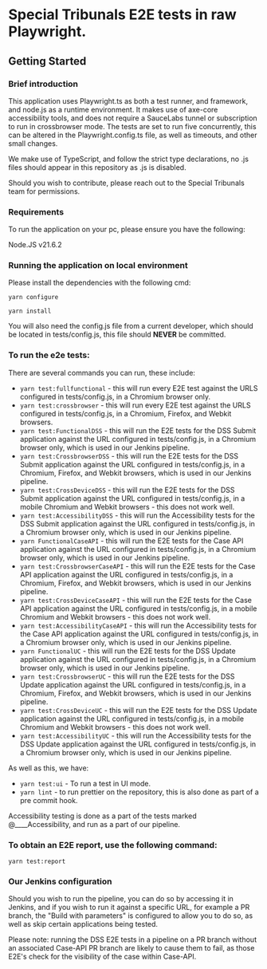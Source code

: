 # Special Tribunals E2E tests in raw Playwright.

## Getting Started

### Brief introduction

This application uses Playwright.ts as both a test runner, and framework, and node.js as a runtime environment. It makes use of axe-core accessibility tools, and does not require a SauceLabs tunnel or subscription to run in crossbrowser mode. The tests are set to run five concurrently, this can be altered in the Playwright.config.ts file, as well as timeouts, and other small changes.

We make use of TypeScript, and follow the strict type declarations, no .js files should appear in this repository as .js is disabled.

Should you wish to contribute, please reach out to the Special Tribunals team for permissions.

### Requirements

To run the application on your pc, please ensure you have the following:

Node.JS v21.6.2

### Running the application on local environment

Please install the dependencies with the following cmd:

`yarn configure`

`yarn install`

You will also need the config.js file from a current developer, which should be located in tests/config.js, this file should **NEVER** be committed.

### To run the e2e tests:

There are several commands you can run, these include:

- `yarn test:fullfunctional` - this will run every E2E test against the URLS configured in tests/config.js, in a Chromium browser only.
- `yarn test:crossbrowser` - this will run every E2E test against the URLS configured in tests/config.js, in a Chromium, Firefox, and Webkit browsers.
- `yarn test:FunctionalDSS` - this will run the E2E tests for the DSS Submit application against the URL configured in tests/config.js, in a Chromium browser only, which is used in our Jenkins pipeline.
- `yarn test:CrossbrowserDSS` - this will run the E2E tests for the DSS Submit application against the URL configured in tests/config.js, in a Chromium, Firefox, and Webkit browsers, which is used in our Jenkins pipeline.
- `yarn test:CrossDeviceDSS` - this will run the E2E tests for the DSS Submit application against the URL configured in tests/config.js, in a mobile Chromium and Webkit browsers - this does not work well.
- `yarn test:AccessibilityDSS` - this will run the Accessibility tests for the DSS Submit application against the URL configured in tests/config.js, in a Chromium browser only, which is used in our Jenkins pipeline.
- `yarn FunctionalCaseAPI` - this will run the E2E tests for the Case API application against the URL configured in tests/config.js, in a Chromium browser only, which is used in our Jenkins pipeline.
- `yarn test:CrossbrowserCaseAPI` - this will run the E2E tests for the Case API application against the URL configured in tests/config.js, in a Chromium, Firefox, and Webkit browsers, which is used in our Jenkins pipeline.
- `yarn test:CrossDeviceCaseAPI` - this will run the E2E tests for the Case API application against the URL configured in tests/config.js, in a mobile Chromium and Webkit browsers - this does not work well.
- `yarn test:AccessibilityCaseAPI` - this will run the Accessibility tests for the Case API application against the URL configured in tests/config.js, in a Chromium browser only, which is used in our Jenkins pipeline.
- `yarn FunctionalUC` - this will run the E2E tests for the DSS Update application against the URL configured in tests/config.js, in a Chromium browser only, which is used in our Jenkins pipeline.
- `yarn test:CrossbrowserUC` - this will run the E2E tests for the DSS Update application against the URL configured in tests/config.js, in a Chromium, Firefox, and Webkit browsers, which is used in our Jenkins pipeline.
- `yarn test:CrossDeviceUC` - this will run the E2E tests for the DSS Update application against the URL configured in tests/config.js, in a mobile Chromium and Webkit browsers - this does not work well.
- `yarn test:AccessibilityUC` - this will run the Accessibility tests for the DSS Update application against the URL configured in tests/config.js, in a Chromium browser only, which is used in our Jenkins pipeline.

As well as this, we have:

- `yarn test:ui` - To run a test in UI mode.
- `yarn lint` - to run prettier on the repository, this is also done as part of a pre commit hook.

Accessibility testing is done as a part of the tests marked @\_\_\_\_Accessibility, and run as a part of our pipeline.

### To obtain an E2E report, use the following command:

`yarn test:report`

### Our Jenkins configuration

Should you wish to run the pipeline, you can do so by accessing it in Jenkins, and if you wish to run it against a specific URL, for example a PR branch, the "Build with parameters" is configured to allow you to do so, as well as skip certain applications being tested.

Please note: running the DSS E2E tests in a pipeline on a PR branch without an associated Case-API PR branch are likely to cause them to fail, as those E2E's check for the visibility of the case within Case-API.
